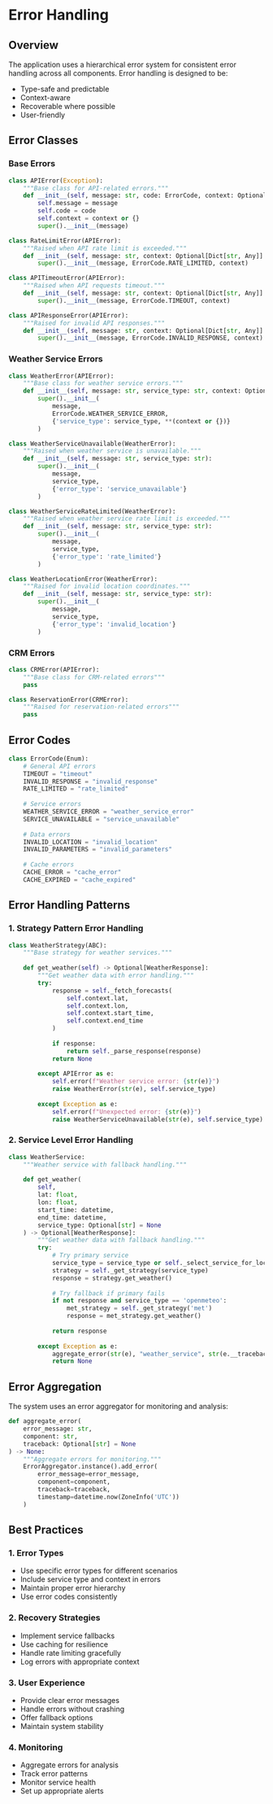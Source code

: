 # Error Handling

## Overview

The application uses a hierarchical error system for consistent error handling across all components. Error handling is designed to be:
- Type-safe and predictable
- Context-aware
- Recoverable where possible
- User-friendly

## Error Classes

### Base Errors

```python
class APIError(Exception):
    """Base class for API-related errors."""
    def __init__(self, message: str, code: ErrorCode, context: Optional[Dict[str, Any]] = None):
        self.message = message
        self.code = code
        self.context = context or {}
        super().__init__(message)

class RateLimitError(APIError):
    """Raised when API rate limit is exceeded."""
    def __init__(self, message: str, context: Optional[Dict[str, Any]] = None):
        super().__init__(message, ErrorCode.RATE_LIMITED, context)

class APITimeoutError(APIError):
    """Raised when API requests timeout."""
    def __init__(self, message: str, context: Optional[Dict[str, Any]] = None):
        super().__init__(message, ErrorCode.TIMEOUT, context)

class APIResponseError(APIError):
    """Raised for invalid API responses."""
    def __init__(self, message: str, context: Optional[Dict[str, Any]] = None):
        super().__init__(message, ErrorCode.INVALID_RESPONSE, context)
```

### Weather Service Errors

```python
class WeatherError(APIError):
    """Base class for weather service errors."""
    def __init__(self, message: str, service_type: str, context: Optional[Dict[str, Any]] = None):
        super().__init__(
            message,
            ErrorCode.WEATHER_SERVICE_ERROR,
            {'service_type': service_type, **(context or {})}
        )

class WeatherServiceUnavailable(WeatherError):
    """Raised when weather service is unavailable."""
    def __init__(self, message: str, service_type: str):
        super().__init__(
            message,
            service_type,
            {'error_type': 'service_unavailable'}
        )

class WeatherServiceRateLimited(WeatherError):
    """Raised when weather service rate limit is exceeded."""
    def __init__(self, message: str, service_type: str):
        super().__init__(
            message,
            service_type,
            {'error_type': 'rate_limited'}
        )

class WeatherLocationError(WeatherError):
    """Raised for invalid location coordinates."""
    def __init__(self, message: str, service_type: str):
        super().__init__(
            message,
            service_type,
            {'error_type': 'invalid_location'}
        )
```

### CRM Errors

```python
class CRMError(APIError):
    """Base class for CRM-related errors"""
    pass

class ReservationError(CRMError):
    """Raised for reservation-related errors"""
    pass
```

## Error Codes

```python
class ErrorCode(Enum):
    # General API errors
    TIMEOUT = "timeout"
    INVALID_RESPONSE = "invalid_response"
    RATE_LIMITED = "rate_limited"
    
    # Service errors
    WEATHER_SERVICE_ERROR = "weather_service_error"
    SERVICE_UNAVAILABLE = "service_unavailable"
    
    # Data errors
    INVALID_LOCATION = "invalid_location"
    INVALID_PARAMETERS = "invalid_parameters"
    
    # Cache errors
    CACHE_ERROR = "cache_error"
    CACHE_EXPIRED = "cache_expired"
```

## Error Handling Patterns

### 1. Strategy Pattern Error Handling

```python
class WeatherStrategy(ABC):
    """Base strategy for weather services."""
    
    def get_weather(self) -> Optional[WeatherResponse]:
        """Get weather data with error handling."""
        try:
            response = self._fetch_forecasts(
                self.context.lat,
                self.context.lon,
                self.context.start_time,
                self.context.end_time
            )
            
            if response:
                return self._parse_response(response)
            return None
            
        except APIError as e:
            self.error(f"Weather service error: {str(e)}")
            raise WeatherError(str(e), self.service_type)
            
        except Exception as e:
            self.error(f"Unexpected error: {str(e)}")
            raise WeatherServiceUnavailable(str(e), self.service_type)
```

### 2. Service Level Error Handling

```python
class WeatherService:
    """Weather service with fallback handling."""
    
    def get_weather(
        self,
        lat: float,
        lon: float,
        start_time: datetime,
        end_time: datetime,
        service_type: Optional[str] = None
    ) -> Optional[WeatherResponse]:
        """Get weather data with fallback handling."""
        try:
            # Try primary service
            service_type = service_type or self._select_service_for_location(lat, lon)
            strategy = self._get_strategy(service_type)
            response = strategy.get_weather()
            
            # Try fallback if primary fails
            if not response and service_type == 'openmeteo':
                met_strategy = self._get_strategy('met')
                response = met_strategy.get_weather()
            
            return response
            
        except Exception as e:
            aggregate_error(str(e), "weather_service", str(e.__traceback__))
            return None
```

## Error Aggregation

The system uses an error aggregator for monitoring and analysis:

```python
def aggregate_error(
    error_message: str,
    component: str,
    traceback: Optional[str] = None
) -> None:
    """Aggregate errors for monitoring."""
    ErrorAggregator.instance().add_error(
        error_message=error_message,
        component=component,
        traceback=traceback,
        timestamp=datetime.now(ZoneInfo('UTC'))
    )
```

## Best Practices

### 1. Error Types
- Use specific error types for different scenarios
- Include service type and context in errors
- Maintain proper error hierarchy
- Use error codes consistently

### 2. Recovery Strategies
- Implement service fallbacks
- Use caching for resilience
- Handle rate limiting gracefully
- Log errors with appropriate context

### 3. User Experience
- Provide clear error messages
- Handle errors without crashing
- Offer fallback options
- Maintain system stability

### 4. Monitoring
- Aggregate errors for analysis
- Track error patterns
- Monitor service health
- Set up appropriate alerts
``` 